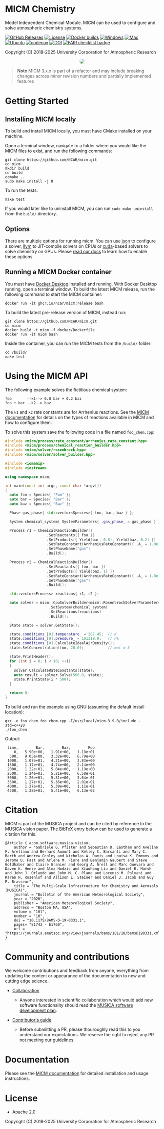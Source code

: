 MICM Chemistry
==============

Model Independent Chemical Module. MICM can be used to configure and solve atmospheric chemistry systems.

[![GitHub Releases](https://img.shields.io/github/release/NCAR/micm.svg)](https://github.com/NCAR/micm/releases)
[![License](https://img.shields.io/github/license/NCAR/micm.svg)](https://github.com/NCAR/micm/blob/master/LICENSE)
[![Docker builds](https://github.com/NCAR/micm/actions/workflows/docker_and_coverage.yml/badge.svg)](https://github.com/NCAR/micm/actions/workflows/docker_and_coverage.yml)
[![Windows](https://github.com/NCAR/micm/actions/workflows/windows.yml/badge.svg)](https://github.com/NCAR/micm/actions/workflows/windows.yml)
[![Mac](https://github.com/NCAR/micm/actions/workflows/mac.yml/badge.svg)](https://github.com/NCAR/micm/actions/workflows/mac.yml)
[![Ubuntu](https://github.com/NCAR/micm/actions/workflows/ubuntu.yml/badge.svg)](https://github.com/NCAR/micm/actions/workflows/ubuntu.yml)
[![codecov](https://codecov.io/gh/NCAR/micm/branch/main/graph/badge.svg?token=ATGO4DKTMY)](https://codecov.io/gh/NCAR/micm)
[![DOI](https://zenodo.org/badge/294492778.svg)](https://zenodo.org/badge/latestdoi/294492778)
[![FAIR checklist badge](https://fairsoftwarechecklist.net/badge.svg)](https://fairsoftwarechecklist.net/v0.2?f=31&a=32113&i=22322&r=123)


Copyright (C) 2018-2025 University Corporation for Atmospheric Research


<p align="center">
  <img style="border-radius: 100%" src="docs/source/_static/icons/micm.png">
</p>

> **Note**
> MICM 3.x.x is part of a refactor and may include breaking changes across minor revision numbers
and partially implemented features


# Getting Started

## Installing MICM locally
To build and install MICM locally, you must have CMake installed on your machine.

Open a terminal window, navigate to a folder where you would like the MICM files to exist,
and run the following commands:

```
git clone https://github.com/NCAR/micm.git
cd micm
mkdir build
cd build
ccmake ..
sudo make install -j 8
```

To run the tests:

```
make test
```

If you would later like to uninstall MICM, you can run
`sudo make uninstall` from the `build/` directory.

## Options

There are multiple options for running micm. You can use [json](https://github.com/nlohmann/json)
to configure a solver, [llvm](https://llvm.org/) to JIT-compile
solvers on CPUs or [cuda](https://developer.nvidia.com/cuda-zone)-based solvers to solve chemistry on GPUs.
Please [read our docs](https://ncar.github.io/micm/getting_started.html) 
to learn how to enable these options.

## Running a MICM Docker container

You must have [Docker Desktop](https://www.docker.com/get-started) installed and running.
With Docker Desktop running, open a terminal window.
To build the latest MICM release, run the following command to start the MICM container:

```
docker run -it ghcr.io/ncar/micm:release bash
```

To build the latest pre-release version of MICM, instead run:

```
git clone https://github.com/NCAR/micm.git
cd micm
docker build -t micm -f docker/Dockerfile .
docker run -it micm bash
```

Inside the container, you can run the MICM tests from the `/build/` folder:

```
cd /build/
make test
```

# Using the MICM API

The following example solves the fictitious chemical system:

```
foo       --k1--> 0.8 bar + 0.2 baz
foo + bar --k2--> baz
```
The `k1` and `k2` rate constants are for Arrhenius reactions. See the [MICM documentation](https://ncar.github.io/micm/) for details on the types of reactions available in MICM and how to configure them.

To solve this system save the following code in a file named `foo_chem.cpp`:

```c++
#include <micm/process/rate_constant/arrhenius_rate_constant.hpp>
#include <micm/process/chemical_reaction_builder.hpp>
#include <micm/solver/rosenbrock.hpp>
#include <micm/solver/solver_builder.hpp>

#include <iomanip>
#include <iostream>

using namespace micm;

int main(const int argc, const char *argv[])
{
  auto foo = Species{ "Foo" };
  auto bar = Species{ "Bar" };
  auto baz = Species{ "Baz" };

  Phase gas_phase{ std::vector<Species>{ foo, bar, baz } };

  System chemical_system{ SystemParameters{ .gas_phase_ = gas_phase } };

  Process r1 = ChemicalReactionBuilder()
                   .SetReactants({ foo })
                   .SetProducts({ Yield(bar, 0.8), Yield(baz, 0.2) })
                   .SetRateConstant(ArrheniusRateConstant({ .A_ = 1.0e-3 }))
                   .SetPhaseName("gas")
                   .Build();

  Process r2 = ChemicalReactionBuilder()
                   .SetReactants({ foo, bar })
                   .SetProducts({ Yield(baz, 1) })
                   .SetRateConstant(ArrheniusRateConstant({ .A_ = 1.0e-5, .C_ = 110.0 }))
                   .SetPhaseName("gas")
                   .Build();

  std::vector<Process> reactions{ r1, r2 };

  auto solver = micm::CpuSolverBuilder<micm::RosenbrockSolverParameters>(micm::RosenbrockSolverParameters::ThreeStageRosenbrockParameters())
                    .SetSystem(chemical_system)
                    .SetReactions(reactions)
                    .Build();

  State state = solver.GetState();

  state.conditions_[0].temperature_ = 287.45;  // K
  state.conditions_[0].pressure_ = 101319.9;   // Pa
  state.conditions_[0].CalculateIdealAirDensity();
  state.SetConcentration(foo, 20.0);           // mol m-3

  state.PrintHeader();
  for (int i = 0; i < 10; ++i)
  {
    solver.CalculateRateConstants(state);
    auto result = solver.Solve(500.0, state);
    state.PrintState(i * 500);
  }

  return 0;
}
```

To build and run the example using GNU (assuming the default install location):
```
g++ -o foo_chem foo_chem.cpp -I/usr/local/micm-3.9.0/include -std=c++20
./foo_chem
```

Output:
```
 time,        Bar,        Baz,        Foo
    0,   5.90e+00,   1.91e+00,   1.18e+01
  500,   9.05e+00,   3.32e+00,   6.79e+00
 1000,   1.07e+01,   4.21e+00,   3.83e+00
 1500,   1.17e+01,   4.74e+00,   2.14e+00
 2000,   1.22e+01,   5.04e+00,   1.19e+00
 2500,   1.24e+01,   5.21e+00,   6.58e-01
 3000,   1.26e+01,   5.31e+00,   3.64e-01
 3500,   1.27e+01,   5.36e+00,   2.01e-01
 4000,   1.27e+01,   5.39e+00,   1.11e-01
 4500,   1.28e+01,   5.41e+00,   6.13e-02
```
# Citation

MICM is part of the MUSICA project and can be cited by reference to the MUSICA vision paper. The BibTeX entry below can be used to generate a citation for this.

```
@Article { acom.software.musica-vision,
    author = "Gabriele G. Pfister and Sebastian D. Eastham and Avelino F. Arellano and Bernard Aumont and Kelley C. Barsanti and Mary C. Barth and Andrew Conley and Nicholas A. Davis and Louisa K. Emmons and Jerome D. Fast and Arlene M. Fiore and Benjamin Gaubert and Steve Goldhaber and Claire Granier and Georg A. Grell and Marc Guevara and Daven K. Henze and Alma Hodzic and Xiaohong Liu and Daniel R. Marsh and John J. Orlando and John M. C. Plane and Lorenzo M. Polvani and Karen H. Rosenlof and Allison L. Steiner and Daniel J. Jacob and Guy P. Brasseur",
    title = "The Multi-Scale Infrastructure for Chemistry and Aerosols (MUSICA)",
    journal = "Bulletin of the American Meteorological Society",
    year = "2020",
    publisher = "American Meteorological Society",
    address = "Boston MA, USA",
    volume = "101",
    number = "10",
    doi = "10.1175/BAMS-D-19-0331.1",
    pages= "E1743 - E1760",
    url = "https://journals.ametsoc.org/view/journals/bams/101/10/bamsD190331.xml"
}
```

# Community and contributions
We welcome contributions and feedback from anyone, everything from updating
the content or appearance of the documentation to new and
cutting edge science.

- [Collaboration](https://github.com/NCAR/musica/blob/main/docs/Software%20Development%20Plan.pdf)
  - Anyone interested in scientific collaboration
which would add new software functionality should read the [MUSICA software development plan](https://github.com/NCAR/musica/blob/main/docs/Software%20Development%20Plan.pdf).

- [Contributor's guide](https://ncar.github.io/micm/contributing/index.html)
  - Before submiitting a PR, please thouroughly read this to you understand our expectations. We reserve the right to reject any PR not meeting our guidelines.


# Documentation
Please see the [MICM documentation](https://ncar.github.io/micm/) for detailed
installation and usage instructions.

# License

- [Apache 2.0](/LICENSE)

Copyright (C) 2018-2025 University Corporation for Atmospheric Research
